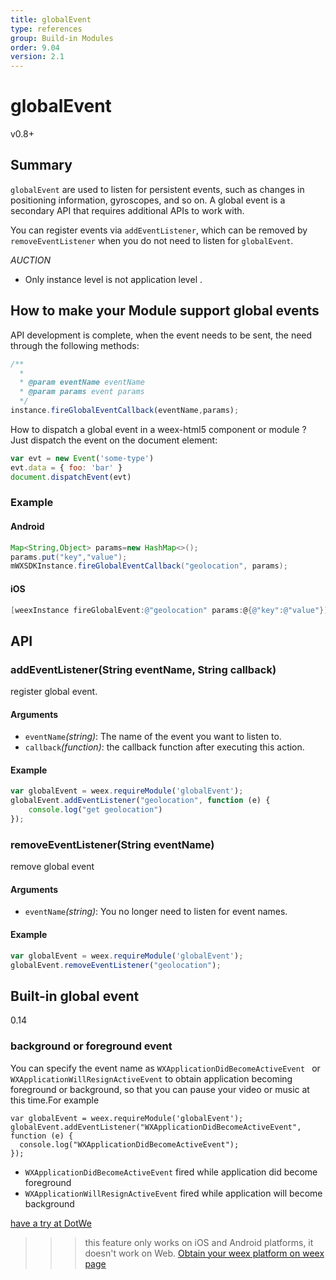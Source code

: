 ```yaml
---
title: globalEvent
type: references
group: Build-in Modules
order: 9.04
version: 2.1
---
```


# globalEvent
<span class="weex-version">v0.8+</span>

## Summary

`globalEvent` are used to listen for persistent events, such as changes in positioning information, gyroscopes, and so on. A global event is a secondary API that requires additional APIs to work with.

You can register events via `addEventListener`, which can be removed by `removeEventListener` when you do not need to listen for `globalEvent`.

*AUCTION*
- Only instance level is not application level .

## How to make your Module support global events
API development is complete, when the event needs to be sent, the need through the following methods:

```javascript
/**
  *
  * @param eventName eventName
  * @param params event params
  */
instance.fireGlobalEventCallback(eventName,params);
```

How to dispatch a global event in a weex-html5 component or module ? Just dispatch the event on the document element:

```javascript
var evt = new Event('some-type')
evt.data = { foo: 'bar' }
document.dispatchEvent(evt)
```

### Example

#### Android

```java
Map<String,Object> params=new HashMap<>();
params.put("key","value");
mWXSDKInstance.fireGlobalEventCallback("geolocation", params);
```
#### iOS

```Objective-C
[weexInstance fireGlobalEvent:@"geolocation" params:@{@"key":@"value"}];
```

## API

### addEventListener(String eventName, String callback)

register global event.

#### Arguments

* `eventName`*(string)*: The name of the event you want to listen to.
* `callback`*(function)*: the callback function after executing this action.

#### Example

```javascript
var globalEvent = weex.requireModule('globalEvent');
globalEvent.addEventListener("geolocation", function (e) {
	console.log("get geolocation")
});
```

### removeEventListener(String eventName)

remove global event

#### Arguments

* `eventName`*(string)*: You no longer need to listen for event names.

#### Example

```javascript
var globalEvent = weex.requireModule('globalEvent');
globalEvent.removeEventListener("geolocation");
```

## Built-in global event
<span class="weex-version">0.14</span>
### background or foreground event
You can specify the event name as `WXApplicationDidBecomeActiveEvent ` or `WXApplicationWillResignActiveEvent` to obtain application becoming foreground or background, so that you can pause your video or music at this time.For example

```
var globalEvent = weex.requireModule('globalEvent');
globalEvent.addEventListener("WXApplicationDidBecomeActiveEvent", function (e) {
  console.log("WXApplicationDidBecomeActiveEvent");
});
```

- `WXApplicationDidBecomeActiveEvent`   fired while application did become foreground 
- `WXApplicationWillResignActiveEvent`  fired while application will become background

[have a try at DotWe](http://dotwe.org/vue/5a774e8ce3766c88038cab6fe3331f5b)

>>> this feature only works on iOS and Android platforms, it doesn't work on Web. [Obtain your weex platform on weex page](../weex-variable.html#weex-environment-object)

